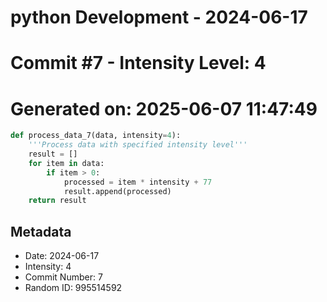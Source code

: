 ﻿# python Development - 2024-06-17
# Commit #7 - Intensity Level: 4
# Generated on: 2025-06-07 11:47:49
```python
def process_data_7(data, intensity=4):
    '''Process data with specified intensity level'''
    result = []
    for item in data:
        if item > 0:
            processed = item * intensity + 77
            result.append(processed)
    return result
```
## Metadata
- Date: 2024-06-17
- Intensity: 4
- Commit Number: 7
- Random ID: 995514592
